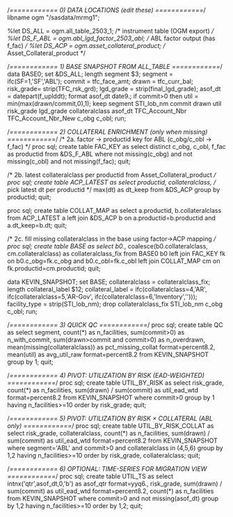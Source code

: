 /*============ 0) DATA LOCATIONS (edit these) ============*/
libname ogm "/sasdata/mrmg1";

%let DS_ALL   = ogm.all_table_2503_1;          /* instrument table (OGM export) */
%let DS_F_ABL = ogm.abl_lgd_factor_2503_abl;   /* ABL factor output (has f_fac) */
%let DS_ACP   = ogm.asset_collateral_product;  /* Asset_Collateral_product */

/*============ 1) BASE SNAPSHOT FROM ALL_TABLE ============*/
data BASE0;
  set &DS_ALL;
  length segment $3;
  segment   = ifc(SF=1,'SF','ABL');
  commit    = tfc_face_amt;
  drawn     = tfc_curr_bal;
  risk_grade= strip(TFC_rsk_grd);
  lgd_grade = strip(final_lgd_grade);
  asof_dt   = datepart(f_uplddt);
  format asof_dt date9.;
  if commit>0 then util = min(max(drawn/commit,0),1);
  keep segment STI_lob_nm commit drawn util risk_grade lgd_grade
       collateralclass asof_dt TFC_Account_Nbr TFC_Account_Nbr_New
       c_obg c_obl;
run;

/*============ 2) COLLATERAL ENRICHMENT (only when missing) ============*/
/* 2a. factor → productid key for ABL (c_obg/c_obl → f_fac) */
proc sql;
  create table FAC_KEY as
  select distinct c_obg, c_obl, f_fac as productid
  from &DS_F_ABL
  where not missing(c_obg) and not missing(c_obl) and not missing(f_fac);
quit;

/* 2b. latest collateralclass per productid from Asset_Collateral_product */
proc sql;
  create table ACP_LATEST as
  select productid,
         collateralclass,
         /* pick latest dt per productid */
         max(dt) as dt_keep
  from &DS_ACP
  group by productid;
quit;

proc sql;
  create table COLLAT_MAP as
  select a.productid, b.collateralclass
  from ACP_LATEST a
  left join &DS_ACP b
    on a.productid=b.productid and a.dt_keep=b.dt;
quit;

/* 2c. fill missing collateralclass in the base using factor→ACP mapping */
proc sql;
  create table BASE as
  select b0.*,
         coalesce(b0.collateralclass, cm.collateralclass) as collateralclass_fix
  from BASE0 b0
  left join FAC_KEY fk
    on b0.c_obg=fk.c_obg and b0.c_obl=fk.c_obl
  left join COLLAT_MAP cm
    on fk.productid=cm.productid;
quit;

data KEVIN_SNAPSHOT;
  set BASE;
  collateralclass = collateralclass_fix;
  length collateral_label $12;
  collateral_label = ifc(collateralclass=4,'AR',
                    ifc(collateralclass=5,'AR-Gov',
                    ifc(collateralclass=6,'Inventory','')));
  facility_type = strip(STI_lob_nm);
  drop collateralclass_fix STI_lob_nm c_obg c_obl;
run;

/*============ 3) QUICK QC ============*/
proc sql;
  create table QC as
  select segment,
         count(*)                             as n_facilities,
         sum(commit>0)                        as n_with_commit,
         sum(drawn>commit and commit>0)       as n_overdrawn,
         mean(missing(collateralclass))       as pct_missing_collat format=percent8.2,
         mean(util)                           as avg_util_raw format=percent8.2
  from KEVIN_SNAPSHOT
  group by 1;
quit;

/*============ 4) PIVOT: UTILIZATION BY RISK (EAD-WEIGHTED) ============*/
proc sql;
  create table UTIL_BY_RISK as
  select risk_grade,
         count(*)                             as n_facilities,
         sum(drawn) / sum(commit)             as util_ead_wtd format=percent8.2
  from KEVIN_SNAPSHOT
  where commit>0
  group by 1
  having n_facilities>=10
  order by risk_grade;
quit;

/*============ 5) PIVOT: UTILIZATION BY RISK × COLLATERAL (ABL only) ============*/
proc sql;
  create table UTIL_BY_RISK_COLLAT as
  select risk_grade,
         collateralclass,
         count(*)                             as n_facilities,
         sum(drawn) / sum(commit)             as util_ead_wtd format=percent8.2
  from KEVIN_SNAPSHOT
  where segment='ABL' and commit>0 and collateralclass in (4,5,6)
  group by 1,2
  having n_facilities>=10
  order by risk_grade, collateralclass;
quit;

/*============ 6) OPTIONAL: TIME-SERIES FOR MIGRATION VIEW ============*/
proc sql;
  create table UTIL_TS as
  select intnx('qtr',asof_dt,0,'b') as asof_qtr format=yyq6.,
         risk_grade,
         sum(drawn) / sum(commit)   as util_ead_wtd format=percent8.2,
         count(*) as n_facilities
  from KEVIN_SNAPSHOT
  where commit>0 and not missing(asof_dt)
  group by 1,2
  having n_facilities>=10
  order by 1,2;
quit;
